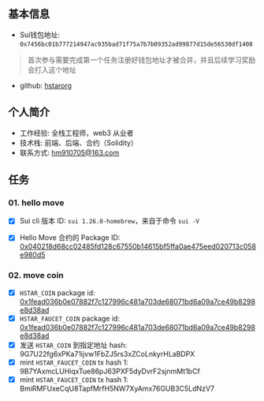 ## 基本信息
- Sui钱包地址: `0x7456bc01b777214947ac935bad71f75a7b7b09352ad99877d15de56530df1408`
> 首次参与需要完成第一个任务注册好钱包地址才被合并，并且后续学习奖励会打入这个地址
- github: [hstarorg](https://github.com/hstarorg)

## 个人简介
- 工作经验: 全栈工程师，web3 从业者
- 技术栈: 前端、后端、合约（Solidity）
- 联系方式: hm910705@163.com

## 任务

### 01. hello move
- [x] Sui cli 版本 ID: `sui 1.26.0-homebrew`，来自于命令 `sui -V`
- [x] Hello Move 合约的 Package ID: [0x040218d68cc02485fd128c67550b14615bf5ffa0ae475eed020713c058e980d5](https://suiscan.xyz/testnet/object/0x040218d68cc02485fd128c67550b14615bf5ffa0ae475eed020713c058e980d5/txs)
 

### 02. move coin
- [x] `HSTAR_COIN` package id: [0x1fead036b0e07882f7c127996c481a703de68071bd6a09a7ce49b8298e8d38ad](https://suiscan.xyz/mainnet/coin/0x1fead036b0e07882f7c127996c481a703de68071bd6a09a7ce49b8298e8d38ad::hstar_coin::HSTAR_COIN/txs)
- [x] `HSTAR_FAUCET_COIN` package id: [0x1fead036b0e07882f7c127996c481a703de68071bd6a09a7ce49b8298e8d38ad](https://suiscan.xyz/mainnet/coin/0x1fead036b0e07882f7c127996c481a703de68071bd6a09a7ce49b8298e8d38ad::faucet_coin::FAUCET_COIN/txs)
- [x] 发送 `HSTAR_COIN` 到指定地址 hash: 9G7U22fg6xPKa71ijvw1FbZJ5rs3xZCoLnkyrHLaBDPX
- [x] mint `HSTAR_FAUCET_COIN` tx hash 1: 9B7YAxmcLUHiqxTue86pJ63PXF5dyDvrF2sjnmMt1bCf
- [x] mint `HSTAR_FAUCET_COIN` tx hash 1: BmiRMFUxeCqU8TapfMrfH5NW7XyAmx76GUB3C5LdNzV7